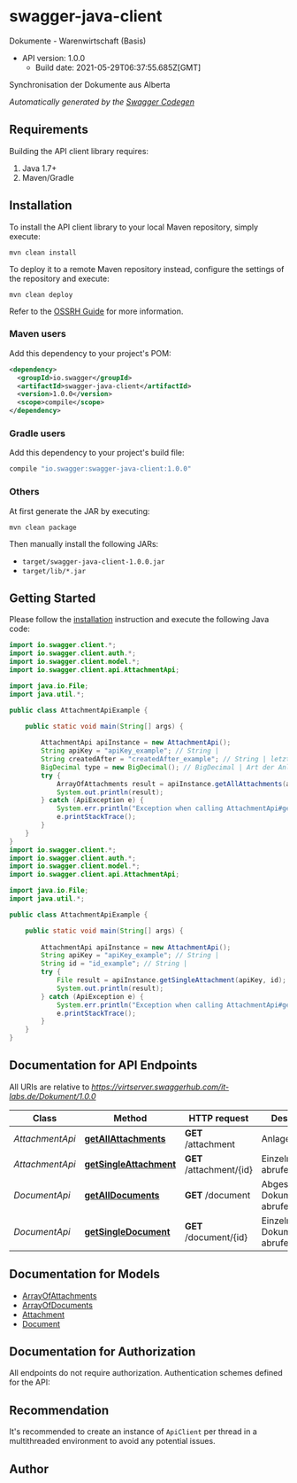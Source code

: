 # swagger-java-client

Dokumente - Warenwirtschaft (Basis)
- API version: 1.0.0
  - Build date: 2021-05-29T06:37:55.685Z[GMT]

Synchronisation der Dokumente aus Alberta


*Automatically generated by the [Swagger Codegen](https://github.com/swagger-api/swagger-codegen)*


## Requirements

Building the API client library requires:
1. Java 1.7+
2. Maven/Gradle

## Installation

To install the API client library to your local Maven repository, simply execute:

```shell
mvn clean install
```

To deploy it to a remote Maven repository instead, configure the settings of the repository and execute:

```shell
mvn clean deploy
```

Refer to the [OSSRH Guide](http://central.sonatype.org/pages/ossrh-guide.html) for more information.

### Maven users

Add this dependency to your project's POM:

```xml
<dependency>
  <groupId>io.swagger</groupId>
  <artifactId>swagger-java-client</artifactId>
  <version>1.0.0</version>
  <scope>compile</scope>
</dependency>
```

### Gradle users

Add this dependency to your project's build file:

```groovy
compile "io.swagger:swagger-java-client:1.0.0"
```

### Others

At first generate the JAR by executing:

```shell
mvn clean package
```

Then manually install the following JARs:

* `target/swagger-java-client-1.0.0.jar`
* `target/lib/*.jar`

## Getting Started

Please follow the [installation](#installation) instruction and execute the following Java code:

```java
import io.swagger.client.*;
import io.swagger.client.auth.*;
import io.swagger.client.model.*;
import io.swagger.client.api.AttachmentApi;

import java.io.File;
import java.util.*;

public class AttachmentApiExample {

    public static void main(String[] args) {
        
        AttachmentApi apiInstance = new AttachmentApi();
        String apiKey = "apiKey_example"; // String | 
        String createdAfter = "createdAfter_example"; // String | letzter timestamp z.B. 2020-11-10T08:55:00.000Z
        BigDecimal type = new BigDecimal(); // BigDecimal | Art der Anlage (0 = Krankenkassekarte, 1 = Rezeptkopie, 2 = Entlassbrief, 3 = Patientenwahlrecht, 4 = Abliefernachweis, 5 = Sonstiges, 6 = Zuzahlungsbefreiungsausweis, 7 = Versorgungsvorschlag, 8 = Ärztliche Delegation)
        try {
            ArrayOfAttachments result = apiInstance.getAllAttachments(apiKey, createdAfter, type);
            System.out.println(result);
        } catch (ApiException e) {
            System.err.println("Exception when calling AttachmentApi#getAllAttachments");
            e.printStackTrace();
        }
    }
}
import io.swagger.client.*;
import io.swagger.client.auth.*;
import io.swagger.client.model.*;
import io.swagger.client.api.AttachmentApi;

import java.io.File;
import java.util.*;

public class AttachmentApiExample {

    public static void main(String[] args) {
        
        AttachmentApi apiInstance = new AttachmentApi();
        String apiKey = "apiKey_example"; // String | 
        String id = "id_example"; // String | 
        try {
            File result = apiInstance.getSingleAttachment(apiKey, id);
            System.out.println(result);
        } catch (ApiException e) {
            System.err.println("Exception when calling AttachmentApi#getSingleAttachment");
            e.printStackTrace();
        }
    }
}
```

## Documentation for API Endpoints

All URIs are relative to *https://virtserver.swaggerhub.com/it-labs.de/Dokument/1.0.0*

Class | Method | HTTP request | Description
------------ | ------------- | ------------- | -------------
*AttachmentApi* | [**getAllAttachments**](docs/AttachmentApi.md#getAllAttachments) | **GET** /attachment | Anlagen abrufen
*AttachmentApi* | [**getSingleAttachment**](docs/AttachmentApi.md#getSingleAttachment) | **GET** /attachment/{id} | Einzelne Anlage abrufen
*DocumentApi* | [**getAllDocuments**](docs/DocumentApi.md#getAllDocuments) | **GET** /document | Abgeschlossene Dokumente abrufen
*DocumentApi* | [**getSingleDocument**](docs/DocumentApi.md#getSingleDocument) | **GET** /document/{id} | Einzelnes Dokument abrufen

## Documentation for Models

 - [ArrayOfAttachments](docs/ArrayOfAttachments.md)
 - [ArrayOfDocuments](docs/ArrayOfDocuments.md)
 - [Attachment](docs/Attachment.md)
 - [Document](docs/Document.md)

## Documentation for Authorization

All endpoints do not require authorization.
Authentication schemes defined for the API:

## Recommendation

It's recommended to create an instance of `ApiClient` per thread in a multithreaded environment to avoid any potential issues.

## Author


